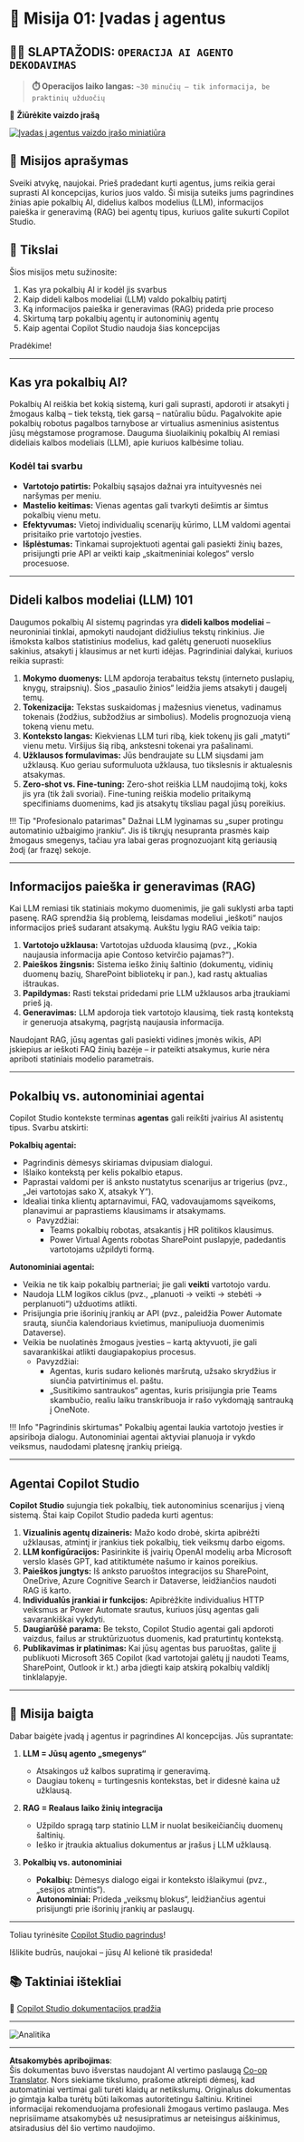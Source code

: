 <!--
CO_OP_TRANSLATOR_METADATA:
{
  "original_hash": "d6706e107678264168d77b2e107710b1",
  "translation_date": "2025-10-22T00:32:25+00:00",
  "source_file": "docs/recruit/01-introduction-to-agents/README.md",
  "language_code": "lt"
}
-->
# 🚨 Misija 01: Įvadas į agentus

## 🕵️‍♂️ SLAPTAŽODIS: `OPERACIJA AI AGENTO DEKODAVIMAS`

> **⏱️ Operacijos laiko langas:** `~30 minučių – tik informacija, be praktinių užduočių`

🎥 **Žiūrėkite vaizdo įrašą**

[![Įvadas į agentus vaizdo įrašo miniatiūra](../../../../../translated_images/video-thumbnail.56c0520a784a1a84608827574db5010a6f965836fb120255de402d20f2259f15.lt.jpg)](https://www.youtube.com/watch?v=BhPz_zicUnM "Žiūrėkite vaizdo įrašą YouTube")

## 🎯 Misijos aprašymas

Sveiki atvykę, naujokai. Prieš pradedant kurti agentus, jums reikia gerai suprasti AI koncepcijas, kurios juos valdo. Ši misija suteiks jums pagrindines žinias apie pokalbių AI, didelius kalbos modelius (LLM), informacijos paieška ir generavimą (RAG) bei agentų tipus, kuriuos galite sukurti Copilot Studio.

## 🔎 Tikslai

Šios misijos metu sužinosite:

1. Kas yra pokalbių AI ir kodėl jis svarbus  
1. Kaip dideli kalbos modeliai (LLM) valdo pokalbių patirtį  
1. Ką informacijos paieška ir generavimas (RAG) prideda prie proceso  
1. Skirtumą tarp pokalbių agentų ir autonominių agentų  
1. Kaip agentai Copilot Studio naudoja šias koncepcijas  

Pradėkime!

---

## Kas yra pokalbių AI?

Pokalbių AI reiškia bet kokią sistemą, kuri gali suprasti, apdoroti ir atsakyti į žmogaus kalbą – tiek tekstą, tiek garsą – natūraliu būdu. Pagalvokite apie pokalbių robotus pagalbos tarnybose ar virtualius asmeninius asistentus jūsų mėgstamose programose. Dauguma šiuolaikinių pokalbių AI remiasi dideliais kalbos modeliais (LLM), apie kuriuos kalbėsime toliau.

### Kodėl tai svarbu

- **Vartotojo patirtis:** Pokalbių sąsajos dažnai yra intuityvesnės nei naršymas per meniu.  
- **Mastelio keitimas:** Vienas agentas gali tvarkyti dešimtis ar šimtus pokalbių vienu metu.  
- **Efektyvumas:** Vietoj individualių scenarijų kūrimo, LLM valdomi agentai prisitaiko prie vartotojo įvesties.  
- **Išplėstumas:** Tinkamai suprojektuoti agentai gali pasiekti žinių bazes, prisijungti prie API ar veikti kaip „skaitmeniniai kolegos“ verslo procesuose.

---

## Dideli kalbos modeliai (LLM) 101

Daugumos pokalbių AI sistemų pagrindas yra **dideli kalbos modeliai** – neuroniniai tinklai, apmokyti naudojant didžiulius tekstų rinkinius. Jie išmoksta kalbos statistinius modelius, kad galėtų generuoti nuoseklius sakinius, atsakyti į klausimus ar net kurti idėjas. Pagrindiniai dalykai, kuriuos reikia suprasti:

1. **Mokymo duomenys:** LLM apdoroja terabaitus tekstų (interneto puslapių, knygų, straipsnių). Šios „pasaulio žinios“ leidžia jiems atsakyti į daugelį temų.  
1. **Tokenizacija:** Tekstas suskaidomas į mažesnius vienetus, vadinamus tokenais (žodžius, subžodžius ar simbolius). Modelis prognozuoja vieną tokeną vienu metu.  
1. **Konteksto langas:** Kiekvienas LLM turi ribą, kiek tokenų jis gali „matyti“ vienu metu. Viršijus šią ribą, ankstesni tokenai yra pašalinami.  
1. **Užklausos formulavimas:** Jūs bendraujate su LLM siųsdami jam užklausą. Kuo geriau suformuluota užklausa, tuo tikslesnis ir aktualesnis atsakymas.  
1. **Zero-shot vs. Fine-tuning:** Zero-shot reiškia LLM naudojimą tokį, koks jis yra (tik žali svoriai). Fine-tuning reiškia modelio pritaikymą specifiniams duomenims, kad jis atsakytų tiksliau pagal jūsų poreikius.

!!! Tip "Profesionalo patarimas"
    Dažnai LLM lyginamas su „super protingu automatinio užbaigimo įrankiu“. Jis iš tikrųjų nesupranta prasmės kaip žmogaus smegenys, tačiau yra labai geras prognozuojant kitą geriausią žodį (ar frazę) sekoje.

---

## Informacijos paieška ir generavimas (RAG)

Kai LLM remiasi tik statiniais mokymo duomenimis, jie gali suklysti arba tapti pasenę. RAG sprendžia šią problemą, leisdamas modeliui „ieškoti“ naujos informacijos prieš sudarant atsakymą. Aukštu lygiu RAG veikia taip:

1. **Vartotojo užklausa:** Vartotojas užduoda klausimą (pvz., „Kokia naujausia informacija apie Contoso ketvirčio pajamas?“).  
1. **Paieškos žingsnis:** Sistema ieško žinių šaltinio (dokumentų, vidinių duomenų bazių, SharePoint bibliotekų ir pan.), kad rastų aktualias ištraukas.  
1. **Papildymas:** Rasti tekstai pridedami prie LLM užklausos arba įtraukiami prieš ją.  
1. **Generavimas:** LLM apdoroja tiek vartotojo klausimą, tiek rastą kontekstą ir generuoja atsakymą, pagrįstą naujausia informacija.  

Naudojant RAG, jūsų agentas gali pasiekti vidines įmonės wikis, API įskiepius ar ieškoti FAQ žinių bazėje – ir pateikti atsakymus, kurie nėra apriboti statiniais modelio parametrais.

---

## Pokalbių vs. autonominiai agentai

Copilot Studio kontekste terminas **agentas** gali reikšti įvairius AI asistentų tipus. Svarbu atskirti:

**Pokalbių agentai:**

- Pagrindinis dėmesys skiriamas dvipusiam dialogui.  
- Išlaiko kontekstą per kelis pokalbio etapus.  
- Paprastai valdomi per iš anksto nustatytus scenarijus ar trigerius (pvz., „Jei vartotojas sako X, atsakyk Y“).  
- Idealiai tinka klientų aptarnavimui, FAQ, vadovaujamoms sąveikoms, planavimui ar paprastiems klausimams ir atsakymams.  
  - Pavyzdžiai:  
    - Teams pokalbių robotas, atsakantis į HR politikos klausimus.  
    - Power Virtual Agents robotas SharePoint puslapyje, padedantis vartotojams užpildyti formą.  

**Autonominiai agentai:**

- Veikia ne tik kaip pokalbių partneriai; jie gali **veikti** vartotojo vardu.  
- Naudoja LLM logikos ciklus (pvz., „planuoti → veikti → stebėti → perplanuoti“) užduotims atlikti.  
- Prisijungia prie išorinių įrankių ar API (pvz., paleidžia Power Automate srautą, siunčia kalendoriaus kvietimus, manipuliuoja duomenimis Dataverse).  
- Veikia be nuolatinės žmogaus įvesties – kartą aktyvuoti, jie gali savarankiškai atlikti daugiapakopius procesus.  
  - Pavyzdžiai:  
    - Agentas, kuris sudaro kelionės maršrutą, užsako skrydžius ir siunčia patvirtinimus el. paštu.  
    - „Susitikimo santraukos“ agentas, kuris prisijungia prie Teams skambučio, realiu laiku transkribuoja ir rašo vykdomąją santrauką į OneNote.  

!!! Info "Pagrindinis skirtumas"
    Pokalbių agentai laukia vartotojo įvesties ir apsiriboja dialogu. Autonominiai agentai aktyviai planuoja ir vykdo veiksmus, naudodami platesnę įrankių prieigą.

---

## Agentai Copilot Studio

**Copilot Studio** sujungia tiek pokalbių, tiek autonominius scenarijus į vieną sistemą. Štai kaip Copilot Studio padeda kurti agentus:

1. **Vizualinis agentų dizaineris:** Mažo kodo drobė, skirta apibrėžti užklausas, atmintį ir įrankius tiek pokalbių, tiek veiksmų darbo eigoms.  
1. **LLM konfigūracijos:** Pasirinkite iš įvairių OpenAI modelių arba Microsoft verslo klasės GPT, kad atitiktumėte našumo ir kainos poreikius.  
1. **Paieškos jungtys:** Iš anksto paruoštos integracijos su SharePoint, OneDrive, Azure Cognitive Search ir Dataverse, leidžiančios naudoti RAG iš karto.  
1. **Individualūs įrankiai ir funkcijos:** Apibrėžkite individualius HTTP veiksmus ar Power Automate srautus, kuriuos jūsų agentas gali savarankiškai vykdyti.  
1. **Daugiarūšė parama:** Be teksto, Copilot Studio agentai gali apdoroti vaizdus, failus ar struktūrizuotus duomenis, kad praturtintų kontekstą.  
1. **Publikavimas ir platinimas:** Kai jūsų agentas bus paruoštas, galite jį publikuoti Microsoft 365 Copilot (kad vartotojai galėtų jį naudoti Teams, SharePoint, Outlook ir kt.) arba įdiegti kaip atskirą pokalbių valdiklį tinklalapyje.

---

## 🎉 Misija baigta

Dabar baigėte įvadą į agentus ir pagrindines AI koncepcijas. Jūs suprantate:

1. **LLM = Jūsų agento „smegenys“**  
   - Atsakingos už kalbos supratimą ir generavimą.  
   - Daugiau tokenų = turtingesnis kontekstas, bet ir didesnė kaina už užklausą.  

1. **RAG = Realaus laiko žinių integracija**  
   - Užpildo spragą tarp statinio LLM ir nuolat besikeičiančių duomenų šaltinių.  
   - Ieško ir įtraukia aktualius dokumentus ar įrašus į LLM užklausą.  

1. **Pokalbių vs. autonominiai**  
   - **Pokalbių:** Dėmesys dialogo eigai ir konteksto išlaikymui (pvz., „sesijos atmintis“).  
   - **Autonominiai:** Prideda „veiksmų blokus“, leidžiančius agentui prisijungti prie išorinių įrankių ar paslaugų.

---
Toliau tyrinėsite [Copilot Studio pagrindus](../02-copilot-studio-fundamentals/README.md)!

Išlikite budrūs, naujokai – jūsų AI kelionė tik prasideda!

## 📚 Taktiniai ištekliai

🔗 [Copilot Studio dokumentacijos pradžia](https://learn.microsoft.com/microsoft-copilot-studio/)

---

<img src="https://m365-visitor-stats.azurewebsites.net/agent-academy/recruit/01-introduction-to-agents" alt="Analitika" />

---

**Atsakomybės apribojimas**:  
Šis dokumentas buvo išverstas naudojant AI vertimo paslaugą [Co-op Translator](https://github.com/Azure/co-op-translator). Nors siekiame tikslumo, prašome atkreipti dėmesį, kad automatiniai vertimai gali turėti klaidų ar netikslumų. Originalus dokumentas jo gimtąja kalba turėtų būti laikomas autoritetingu šaltiniu. Kritinei informacijai rekomenduojama profesionali žmogaus vertimo paslauga. Mes neprisiimame atsakomybės už nesusipratimus ar neteisingus aiškinimus, atsiradusius dėl šio vertimo naudojimo.
